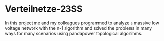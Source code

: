 # Verteilnetze-23SS
In this project me and my colleagues programmed to analyze a massive low voltage network with the n-1 algorithm and solved the problems in many ways for many scenarios using pandapower topological algortihms.
